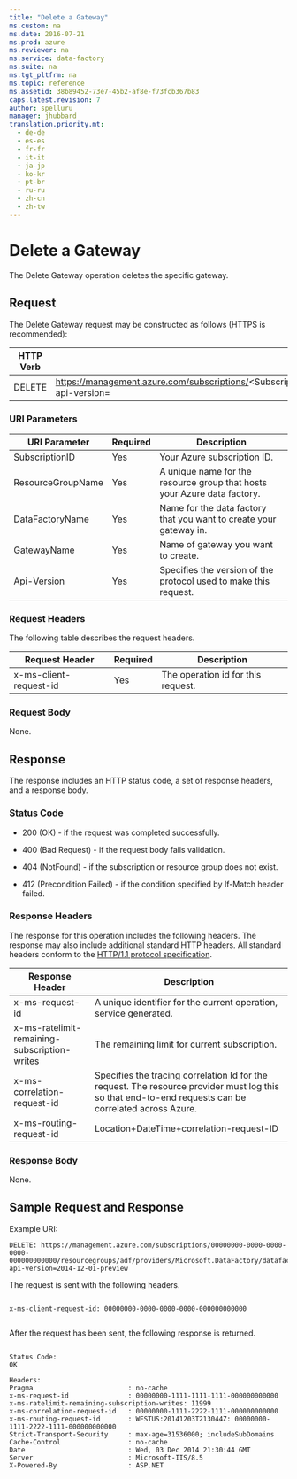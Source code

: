 ```yaml
---
title: "Delete a Gateway"
ms.custom: na
ms.date: 2016-07-21
ms.prod: azure
ms.reviewer: na
ms.service: data-factory
ms.suite: na
ms.tgt_pltfrm: na
ms.topic: reference
ms.assetid: 38b89452-73e7-45b2-af8e-f73fcb367b83
caps.latest.revision: 7
author: spelluru
manager: jhubbard
translation.priority.mt: 
  - de-de
  - es-es
  - fr-fr
  - it-it
  - ja-jp
  - ko-kr
  - pt-br
  - ru-ru
  - zh-cn
  - zh-tw
---
```

# Delete a Gateway
  The Delete Gateway operation deletes the specific gateway.  
  
## Request  
 The Delete Gateway request may be constructed as follows (HTTPS is recommended):  
  
|**HTTP Verb**|**Request URI**|**HTTP Version**|  
|-|-|-|  
|DELETE|https://management.azure.com/subscriptions/<SubscriptionID\>/resourcegroups/<ResourceGroupName\>/providers/Microsoft.DataFactory/datafactories/<DataFactoryName\>/gateways/<GatewayName\>?api-version=<Api-Version>|HTTP/1.1|  
  
### URI Parameters  
  
|**URI Parameter**|**Required**|**Description**|  
|-|-|-|  
|SubscriptionID|Yes|Your Azure subscription ID.|  
|ResourceGroupName|Yes|A unique name for the resource group that hosts your Azure data factory.|  
|DataFactoryName|Yes|Name for the data factory that you want to create your gateway in.|  
|GatewayName|Yes|Name of gateway you want to create.|  
|Api-Version|Yes|Specifies the version of the protocol used to make this request.|  
  
### Request Headers  
 The following table describes the request headers.  
  
|**Request Header**|**Required**|**Description**|  
|-|-|-|  
|x-ms-client-request-id|Yes|The operation id for this request.|  
  
### Request Body  
 None.  
  
## Response  
 The response includes an HTTP status code, a set of response headers, and a response body.  
  
### Status Code  
  
-   200 (OK) - if the request was completed successfully.  
  
-   400 (Bad Request) - if the request body fails validation.  
  
-   404 (NotFound) - if the subscription or resource group does not exist.  
  
-   412 (Precondition Failed) - if the condition specified by If-Match header failed.  
  
### Response Headers  
 The response for this operation includes the following headers. The response may also include additional standard HTTP headers. All standard headers conform to the [HTTP/1.1 protocol specification](http://go.microsoft.com/fwlink/?linkid=150478).  
  
|**Response Header**|**Description**|  
|-|-|  
|x-ms-request-id|A unique identifier for the current operation, service generated.|  
|x-ms-ratelimit-remaining-subscription-writes|The remaining limit for current subscription.|  
|x-ms-correlation-request-id|Specifies the tracing correlation Id for the request. The resource provider must log this so that end-to-end requests can be correlated across Azure.|  
|x-ms-routing-request-id|Location+DateTime+correlation-request-ID|  
  
### Response Body  
 None.  
  
## Sample Request and Response  
 Example URI:  
  
```  
DELETE: https://management.azure.com/subscriptions/00000000-0000-0000-0000-000000000000/resourcegroups/adf/providers/Microsoft.DataFactory/datafactories/test/gateways/gatewaytest?api-version=2014-12-01-preview  
```  
  
 The request is sent with the following headers.  
  
```  
  
x-ms-client-request-id: 00000000-0000-0000-0000-000000000000  
  
```  
  
 After the request has been sent, the following response is returned.  
  
```  
  
Status Code:  
OK   
  
Headers:  
Pragma                        : no-cache  
x-ms-request-id               : 00000000-1111-1111-1111-000000000000  
x-ms-ratelimit-remaining-subscription-writes: 11999  
x-ms-correlation-request-id   : 00000000-1111-2222-1111-000000000000  
x-ms-routing-request-id       : WESTUS:20141203T213044Z: 00000000-1111-2222-1111-000000000000  
Strict-Transport-Security     : max-age=31536000; includeSubDomains  
Cache-Control                 : no-cache  
Date                          : Wed, 03 Dec 2014 21:30:44 GMT  
Server                        : Microsoft-IIS/8.5  
X-Powered-By                  : ASP.NET  
  
```  
  
  